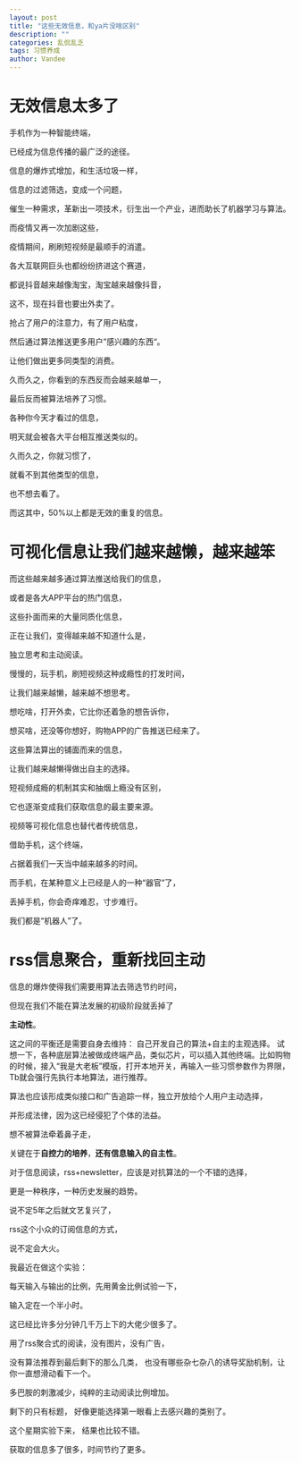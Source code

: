 ```yaml
---
layout: post
title: "这些无效信息，和ya片没啥区别"
description: ""
categories: 乱侃乱乏
tags: 习惯养成
author: Vandee
---
```


# 无效信息太多了

手机作为一种智能终端，

已经成为信息传播的最广泛的途径。

信息的爆炸式增加，和生活垃圾一样，

信息的过滤筛选，变成一个问题，

催生一种需求，革新出一项技术，衍生出一个产业，进而助长了机器学习与算法。

而疫情又再一次加剧这些，

疫情期间，刷刷短视频是最顺手的消遣。

各大互联网巨头也都纷纷挤进这个赛道，

都说抖音越来越像淘宝，淘宝越来越像抖音，

这不，现在抖音也要出外卖了。

抢占了用户的注意力，有了用户粘度，

然后通过算法推送更多用户”感兴趣的东西“。

让他们做出更多同类型的消费。

久而久之，你看到的东西反而会越来越单一，

最后反而被算法培养了习惯。



各种你今天才看过的信息，

明天就会被各大平台相互推送类似的。

久而久之，你就习惯了，

就看不到其他类型的信息，

也不想去看了。

而这其中，50%以上都是无效的重复的信息。



# 可视化信息让我们越来越懒，越来越笨

而这些越来越多通过算法推送给我们的信息，

或者是各大APP平台的热门信息，

这些扑面而来的大量同质化信息，

正在让我们，变得越来越不知道什么是，

独立思考和主动阅读。

慢慢的，玩手机，刷短视频这种成瘾性的打发时间，

让我们越来越懒，越来越不想思考。

想吃啥，打开外卖，它比你还着急的想告诉你，

想买啥，还没等你想好，购物APP的广告推送已经来了。

这些算法算出的铺面而来的信息，

让我们越来越懒得做出自主的选择。

短视频成瘾的机制其实和抽烟上瘾没有区别，

它也逐渐变成我们获取信息的最主要来源。

视频等可视化信息也替代者传统信息，

借助手机，这个终端，

占据着我们一天当中越来越多的时间。

而手机，在某种意义上已经是人的一种“器官”了，

丢掉手机，你会奇痒难忍，寸步难行。 

我们都是“机器人”了。





# rss信息聚合，重新找回主动

信息的爆炸使得我们需要用算法去筛选节约时间，

但现在我们不能在算法发展的初级阶段就丢掉了

**主动性**。

这之间的平衡还是需要自身去维持： 自己开发自己的算法+自主的主观选择。 试想一下，各种底层算法被做成终端产品，类似芯片，可以插入其他终端。比如购物的时候，接入“我是大老板”模版，打开本地开关，再输入一些习惯参数作为界限，Tb就会强行先执行本地算法，进行推荐。 

算法也应该形成类似接口和广告追踪一样，独立开放给个人用户主动选择，

并形成法律，因为这已经侵犯了个体的法益。



想不被算法牵着鼻子走，

关键在于**自控力的培养**，**还有信息输入的自主性**。

对于信息阅读，rss+newsletter，应该是对抗算法的一个不错的选择，

更是一种秩序，一种历史发展的趋势。

说不定5年之后就文艺复兴了，

rss这个小众的订阅信息的方式，

说不定会大火。



我最近在做这个实验：

每天输入与输出的比例，先用黄金比例试验一下，

输入定在一个半小时。 

这已经比许多分分钟几千万上下的大佬少很多了。

用了rss聚合式的阅读，没有图片，没有广告，

没有算法推荐到最后剩下的那么几类， 也没有哪些杂七杂八的诱导奖励机制，让你一直想滑动看下一个。

多巴胺的刺激减少，纯粹的主动阅读比例增加。

剩下的只有标题， 好像更能选择第一眼看上去感兴趣的类别了。 

这个星期实验下来， 结果也比较不错。

获取的信息多了很多，时间节约了更多。









